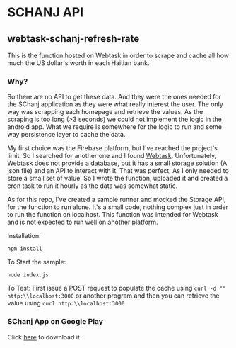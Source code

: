 
# SCHANJ API

## webtask-schanj-refresh-rate
This is the function hosted on Webtask in order to scrape and cache all how much the US dollar's worth in each Haitian bank. 

### Why?
So there are no API to get these data. And they were the ones needed for the SChanj application as they were what really interest the user.
The only way was scrapping each homepage and retrieve the values. As the scraping is too long (>3 seconds) we could not implement
the logic in the android app. What we require is somewhere for the logic to run and some way persistence layer to cache the data.

My first choice was the Firebase platform, but I've reached the project's limit. So I searched for another one and I found [Webtask](https://webtask.io).
Unfortunately, Webtask does not provide a database, but it has a small storage solution (A json file) and an API to interact with it.
That was perfect, As I only needed to store a small set of value. So I wrote the function, uploaded it and created a cron task to run it
hourly as the data was somewhat static.

As for this repo, I've created a sample runner and mocked the Storage API, for the function to run alone. It's a small code, nothing complex
just in order to run the function on localhost. This function was intended for Webtask and is not expected to run well on another platform.

Installation:

`npm install`

To Start the sample:

`node index.js`

To Test:
First issue a POST request to populate the cache using `curl -d "" http:\\localhost:3000` or another program 
and then you can retrieve the value using `curl http:\\localhost:3000`

### SChanj App on Google Play
Click [here](https://play.google.com/store/apps/details?id=tech.skydev.schanj) to download it.
